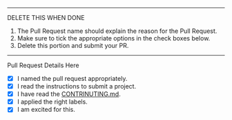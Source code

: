 ---------------------------------------------------------------------------------------------------------------------------------------------------
DELETE THIS WHEN DONE 
1. The Pull Request name should explain the reason for the Pull Request.
2. Make sure to tick the appropriate options in the check boxes below.
3. Delete this portion and submit your PR.
---------------------------------------------------------------------------------------------------------------------------------------------------

Pull Request Details Here 


- [x] I named the pull request appropriately.
- [x] I read the instructions to submit a project.
- [x] I have read the [CONTRINUTING.md](https://github.com/DevsIndia/Developers-India/blob/master/CONTRIBUTING.md).
- [x] I applied the right labels.
- [x] I am excited for this.
